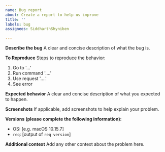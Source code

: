 ```yaml
---
name: Bug report
about: Create a report to help us improve
title: ''
labels: bug
assignees: SiddharthShyniben

---
```


**Describe the bug**
A clear and concise description of what the bug is.

**To Reproduce**
Steps to reproduce the behavior:
1. Go to '...'
2. Run command '....'
3. Use request '....'
4. See error

**Expected behavior**
A clear and concise description of what you expected to happen.

**Screenshots**
If applicable, add screenshots to help explain your problem.

**Versions (please complete the following information):**
 - OS: [e.g. macOS 10.15.7]
- `req`: [output of `req version`]

**Additional context**
Add any other context about the problem here.
